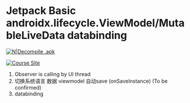 # Jetpack Basic androidx.lifecycle.ViewModel/MutableLiveData databinding

[![N|Decompile .apk](https://cldup.com/dTxpPi9lDf.thumb.png)](http://www.javadecompilers.com/)

[![Course Site](https://travis-ci.org/joemccann/dillinger.svg?branch=master)](https://www.bilibili.com/video/BV147411w7CJ?p=3&spm_id_from=pageDriver)



1. Observer is calling by UI thread
2. 切换系统语言 数据 viewmodel 自动save (onSaveInstance) (To be confirmed)
3. databinding 
